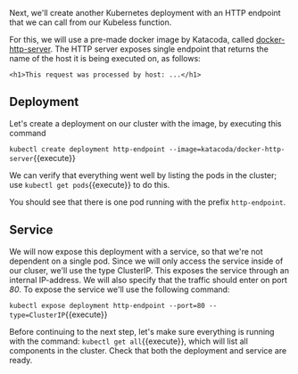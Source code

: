 Next, we'll create another Kubernetes deployment with an HTTP endpoint that we can call from our Kubeless function.

For this, we will use a pre-made docker image by Katacoda, called [docker-http-server](https://hub.docker.com/r/katacoda/docker-http-server). The HTTP server exposes single endpoint that returns the name of the host it is being executed on, as follows:

`<h1>This request was processed by host: ...</h1>`

## Deployment

Let's create a deployment on our cluster with the image, by executing this command

`kubectl create deployment http-endpoint --image=katacoda/docker-http-server`{{execute}}

We can verify that everything went well by listing the pods in the cluster; use `kubectl get pods`{{execute}} to do this.


You should see that there is one pod running with the prefix `http-endpoint`.

## Service

We will now expose this deployment with a service, so that we're not dependent on a single pod. Since we will only access the service inside of our cluser, we'll use the type ClusterIP. This exposes the service through an internal IP-address. We will also specify that the traffic should enter on port *80*. To expose the service we'll use the following command:

`kubectl expose deployment http-endpoint --port=80 --type=ClusterIP`{{execute}}


Before continuing to the next step, let's make sure everything is running with the command:
`kubectl get all`{{execute}}, which will list all components in the cluster. Check that both the deployment and service are ready.


